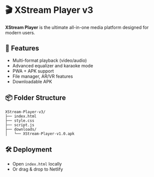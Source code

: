 # 🎬 XStream Player v3

**XStream Player** is the ultimate all-in-one media platform designed for modern users.

## 🚀 Features
- Multi-format playback (video/audio)
- Advanced equalizer and karaoke mode
- PWA + APK support
- File manager, AR/VR features
- Downloadable APK

## 📦 Folder Structure
```
XStream-Player-v3/
├── index.html
├── style.css
├── script.js
├── downloads/
│   └── XStream-Player-v1.0.apk
```

## 🛠️ Deployment
- Open `index.html` locally
- Or drag & drop to Netlify
